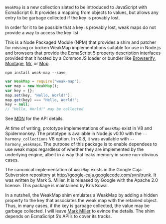 
`WeakMap` is a new collection slated to be introduced to JavaScript with
EcmaScript 6.  It provides a mapping from objects to values, but allows
any entry to be garbage collected if the key is provably lost.

In order for it to be possible that a key is provably lost, weak maps do
not provide a way to access the key list.

This is a Node Packaged Module (NPM) that provides a shim and patcher
for missing or broken WeakMap implementations suitable for use in
Node.js and browsers that provide the EcmaScript 5 property description
interfaces provided that it hosted by a CommonJS loader or bundler like
[Browserify][], [Montage][], [Mr][], or [Mop][].

[Browserify]: https://github.com/substack/node-browserify
[Montage]: https://github.com/montagejs/mr
[Mr]: https://github.com/montagejs/mr
[Mop]: https://github.com/montagejs/mop

```
npm install weak-map --save
```

```javascript
var WeakMap = require("weak-map");
var map = new WeakMap();
var key = {};
map.set(key, "Hello, World!");
map.get(key) === "Hello, World!";
key = null;
// "Hello, World!" may be collected
```

See [MDN][] for the API details.

[MDN]: https://developer.mozilla.org/en-US/docs/Web/JavaScript/Reference/Global_Objects/WeakMap

At time of writing, prototype implementations of `WeakMap` exist in V8
and Spidermonkey.  The prototype is available in Node.js v0.10 with the
`--harmony_collections` V8 option.  In v0.8, it was available with
`--harmony_weakmaps`.  The purpose of this package is to enable
dependees to use weak maps regardless of whether they are implemented by
the underlying engine, albeit in a way that leaks memory in some
non-obvious cases.

The canonical implementation of `WeakMap` exists in the Google Caja
Subversion repository at http://google-caja.googlecode.com/svn/trunk.
It was written by Mark S. Miller.  It is released by Google with the
Apache 2.0 license.  This package is maintained by Kris Kowal.

In a nutshell, the WeakMap shim emulates a WeakMap by adding a hidden
property to the key that associates the weak map with the retained
object.  Thus, in many cases, if the key is garbage collected, the value
may be garbage collected.  I will leave [Mark Miller][Proposal] to
evince the details.  The shim depends on EcmaScript 5’s API’s to cover
its tracks.

[Proposal]: http://wiki.ecmascript.org/doku.php?id=harmony:weak_maps

